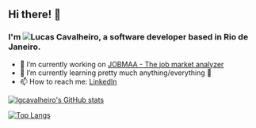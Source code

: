 ## Hi there! 👋 
### I'm ![Lucas Cavalheiro](https://lgcavalheiro.netlify.app), a software developer based in Rio de Janeiro.
- 🔭 I’m currently working on [JOBMAA - The job market analyzer](https://github.com/lgcavalheiro/JOBMAA)
- 🌱 I’m currently learning pretty much anything/everything 🤣
- 📫 How to reach me: [LinkedIn](https://www.linkedin.com/in/lgcavalheiro/)  

[![lgcavalheiro's GitHub stats](https://github-readme-stats.vercel.app/api?username=lgcavalheiro&show_icons=true&hide_border=true&theme=tokyonight)](https://github.com/lgcavalheiro/github-readme-stats)

[![Top Langs](https://github-readme-stats.vercel.app/api/top-langs/?username=lgcavalheiro&langs_count=8&theme=tokyonight&hide_border=true&layout=compact)](https://github.com/lgcavalheiro/github-readme-stats)
